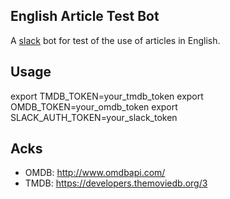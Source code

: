English Article Test Bot
---

A [slack](https://slack.com/intl/ko-kr/) bot for test of the use of articles in English.

## Usage

export TMDB_TOKEN=your_tmdb_token
export OMDB_TOKEN=your_omdb_token
export SLACK_AUTH_TOKEN=your_slack_token

## Acks

- OMDB: http://www.omdbapi.com/
- TMDB: https://developers.themoviedb.org/3
